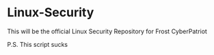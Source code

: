 # Linux-Security
This will be the official Linux Security Repository for Frost CyberPatriot

P.S. This script sucks
